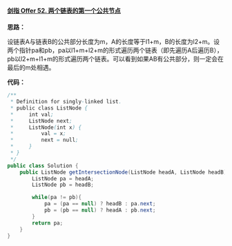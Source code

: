#### [剑指 Offer 52. 两个链表的第一个公共节点](https://leetcode-cn.com/problems/liang-ge-lian-biao-de-di-yi-ge-gong-gong-jie-dian-lcof/)



**思路：**

设链表A与链表B的公共部分长度为m，A的长度等于l1+m，B的长度为l2+m。设两个指针pa和pb，pa以l1+m+l2+m的形式遍历两个链表（即先遍历A后遍历B），pb以l2+m+l1+m的形式遍历两个链表。可以看到如果AB有公共部分，则一定会在最后的m处相遇。



**代码：**

```java
/**
 * Definition for singly-linked list.
 * public class ListNode {
 *     int val;
 *     ListNode next;
 *     ListNode(int x) {
 *         val = x;
 *         next = null;
 *     }
 * }
 */
public class Solution {
    public ListNode getIntersectionNode(ListNode headA, ListNode headB) {
        ListNode pa = headA;
        ListNode pb = headB;

        while(pa != pb){
            pa = (pa == null) ? headB : pa.next;
            pb = (pb == null) ? headA : pb.next;
        }
        return pa;
    }
}
```

